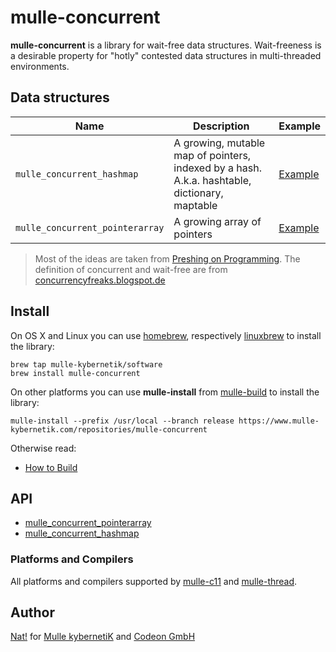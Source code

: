 # mulle-concurrent

**mulle-concurrent** is a library for wait-free data structures. Wait-freeness
is a desirable property for "hotly" contested data structures in multi-threaded
environments.


## Data structures

Name                            | Description                            | Example
--------------------------------|----------------------------------------|-------------------
`mulle_concurrent_hashmap`      | A growing, mutable map of pointers, indexed by a hash. A.k.a. hashtable, dictionary, maptable                                          | [Example](tests/hashmap/example.c)
`mulle_concurrent_pointerarray` | A growing array of pointers            | [Example](tests/array/example.c)



> Most of the ideas are taken from [Preshing on Programming](http://preshing.com/20160222/a-resizable-concurrent-map/).
> The definition of concurrent and wait-free are from [concurrencyfreaks.blogspot.de](http://concurrencyfreaks.blogspot.de/2013/05/lock-free-and-wait-free-definition-and.html)


## Install

On OS X and Linux you can use
[homebrew](//brew.sh), respectively
[linuxbrew](//linuxbrew.sh)
to install the library:

```
brew tap mulle-kybernetik/software
brew install mulle-concurrent
```

On other platforms you can use **mulle-install** from
[mulle-build](//www.mulle-kybernetik.com/software/git/mulle-build)
to install the library:

```
mulle-install --prefix /usr/local --branch release https://www.mulle-kybernetik.com/repositories/mulle-concurrent
```


Otherwise read:

* [How to Build](dox/BUILD.md)


## API

* [mulle_concurrent_pointerarray](dox/API_POINTERARRAY.md)
* [mulle_concurrent_hashmap](dox/API_HASHMAP.md)


### Platforms and Compilers

All platforms and compilers supported by
[mulle-c11](//www.mulle-kybernetik.com/software/git/mulle-c11/) and
[mulle-thread](//www.mulle-kybernetik.com/software/git/mulle-thread/).


## Author

[Nat!](//www.mulle-kybernetik.com/weblog) for
[Mulle kybernetiK](//www.mulle-kybernetik.com) and
[Codeon GmbH](//www.codeon.de)